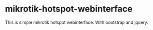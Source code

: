 # mikrotik-hotspot-webinterface
This is simple mikrotik hotspot webinterface. With bootstrap and jquery.  
